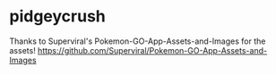 # pidgeycrush

Thanks to Superviral's Pokemon-GO-App-Assets-and-Images for the assets!
https://github.com/Superviral/Pokemon-GO-App-Assets-and-Images
